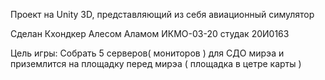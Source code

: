 Проект на Unity 3D, представляющий из себя авиационный симулятор

Сделан Кхондкер Алесом Аламом ИКМО-03-20 студак 20И0163

Цель игры: Собрать 5 серверов( мониторов ) для СДО мирэа и приземлится на площадку перед мирэа ( площадка в цетре карты )


